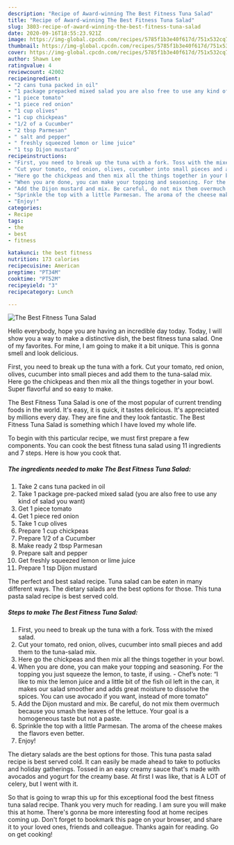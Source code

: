 ```yaml
---
description: "Recipe of Award-winning The Best Fitness Tuna Salad"
title: "Recipe of Award-winning The Best Fitness Tuna Salad"
slug: 3803-recipe-of-award-winning-the-best-fitness-tuna-salad
date: 2020-09-16T18:55:23.921Z
image: https://img-global.cpcdn.com/recipes/5785f1b3e40f617d/751x532cq70/the-best-fitness-tuna-salad-recipe-main-photo.jpg
thumbnail: https://img-global.cpcdn.com/recipes/5785f1b3e40f617d/751x532cq70/the-best-fitness-tuna-salad-recipe-main-photo.jpg
cover: https://img-global.cpcdn.com/recipes/5785f1b3e40f617d/751x532cq70/the-best-fitness-tuna-salad-recipe-main-photo.jpg
author: Shawn Lee
ratingvalue: 4
reviewcount: 42002
recipeingredient:
- "2 cans tuna packed in oil"
- "1 package prepacked mixed salad you are also free to use any kind of salad you want"
- "1 piece tomato"
- "1 piece red onion"
- "1 cup olives"
- "1 cup chickpeas"
- "1/2 of a Cucumber"
- "2 tbsp Parmesan"
- " salt and pepper"
- " freshly squeezed lemon or lime juice"
- "1 tsp Dijon mustard"
recipeinstructions:
- "First, you need to break up the tuna with a fork. Toss with the mixed salad."
- "Cut your tomato, red onion, olives, cucumber into small pieces and add them to the tuna-salad mix."
- "Here go the chickpeas and then mix all the things together in your bowl."
- "When you are done, you can make your topping and seasoning. For the topping you just squeeze the lemon, to taste, if using.  Chef’s note: “I like to mix the lemon juice and a little bit of the fish oil left in the can, it makes our salad smoother and adds great moisture to dissolve the spices. You can use avocado if you want, instead of more tomato”"
- "Add the Dijon mustard and mix. Be careful, do not mix them overmuch because you smash the leaves of the lettuce. Your goal is a homogeneous taste but not a paste."
- "Sprinkle the top with a little Parmesan. The aroma of the cheese makes the flavors even better."
- "Enjoy!"
categories:
- Recipe
tags:
- the
- best
- fitness

katakunci: the best fitness 
nutrition: 173 calories
recipecuisine: American
preptime: "PT34M"
cooktime: "PT52M"
recipeyield: "3"
recipecategory: Lunch

---
```



![The Best Fitness Tuna Salad](https://img-global.cpcdn.com/recipes/5785f1b3e40f617d/751x532cq70/the-best-fitness-tuna-salad-recipe-main-photo.jpg)

Hello everybody, hope you are having an incredible day today. Today, I will show you a way to make a distinctive dish, the best fitness tuna salad. One of my favorites. For mine, I am going to make it a bit unique. This is gonna smell and look delicious.

First, you need to break up the tuna with a fork. Cut your tomato, red onion, olives, cucumber into small pieces and add them to the tuna-salad mix. Here go the chickpeas and then mix all the things together in your bowl. Super flavorful and so easy to make.

The Best Fitness Tuna Salad is one of the most popular of current trending foods in the world. It's easy, it is quick, it tastes delicious. It's appreciated by millions every day. They are fine and they look fantastic. The Best Fitness Tuna Salad is something which I have loved my whole life.


To begin with this particular recipe, we must first prepare a few components. You can cook the best fitness tuna salad using 11 ingredients and 7 steps. Here is how you cook that.

<!--inarticleads1-->

##### The ingredients needed to make The Best Fitness Tuna Salad:

1. Take 2 cans tuna packed in oil
1. Take 1 package pre-packed mixed salad (you are also free to use any kind of salad you want)
1. Get 1 piece tomato
1. Get 1 piece red onion
1. Take 1 cup olives
1. Prepare 1 cup chickpeas
1. Prepare 1/2 of a Cucumber
1. Make ready 2 tbsp Parmesan
1. Prepare  salt and pepper
1. Get  freshly squeezed lemon or lime juice
1. Prepare 1 tsp Dijon mustard


The perfect and best salad recipe. Tuna salad can be eaten in many different ways. The dietary salads are the best options for those. This tuna pasta salad recipe is best served cold. 

<!--inarticleads2-->

##### Steps to make The Best Fitness Tuna Salad:

1. First, you need to break up the tuna with a fork. Toss with the mixed salad.
1. Cut your tomato, red onion, olives, cucumber into small pieces and add them to the tuna-salad mix.
1. Here go the chickpeas and then mix all the things together in your bowl.
1. When you are done, you can make your topping and seasoning. For the topping you just squeeze the lemon, to taste, if using.  - Chef’s note: “I like to mix the lemon juice and a little bit of the fish oil left in the can, it makes our salad smoother and adds great moisture to dissolve the spices. You can use avocado if you want, instead of more tomato”
1. Add the Dijon mustard and mix. Be careful, do not mix them overmuch because you smash the leaves of the lettuce. Your goal is a homogeneous taste but not a paste.
1. Sprinkle the top with a little Parmesan. The aroma of the cheese makes the flavors even better.
1. Enjoy!


The dietary salads are the best options for those. This tuna pasta salad recipe is best served cold. It can easily be made ahead to take to potlucks and holiday gatherings. Tossed in an easy creamy sauce that&#39;s made with avocados and yogurt for the creamy base. At first I was like, that is A LOT of celery, but I went with it. 

So that is going to wrap this up for this exceptional food the best fitness tuna salad recipe. Thank you very much for reading. I am sure you will make this at home. There's gonna be more interesting food at home recipes coming up. Don't forget to bookmark this page on your browser, and share it to your loved ones, friends and colleague. Thanks again for reading. Go on get cooking!
